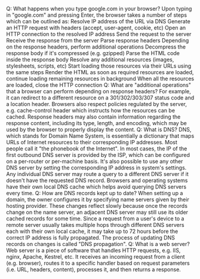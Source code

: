 Q: What happens when you type google.com in your browser?
Upon typing in "google.com" and pressing Enter, the browser takes a number of steps which can be outlined as:
Resolve IP address of the URL via DNS
Generate an HTTP request with headers (accept, user-agent, cookie, etc)
Open an HTTP connection to the resolved IP address
Send the request to the server
Receive the response from the server
Parse response headers
Depending on the response headers, perform additional operations
Decompress the response body if it's compressed (e.g. gzipped)
Parse the HTML code inside the response body
Resolve any additional resources (images, stylesheets, scripts, etc)
Start loading those resources via their URLs using the same steps
Render the HTML as soon as required resources are loaded, continue loading remaining resources in background
When all the resources are loaded, close the HTTP connection
Q: What are "additional operations" that a browser can perform depending on response headers?
For example, it can redirect to a different resource on a 301/302/303/307 status code and a location header.
Browsers also respect policies regulated by the server, e.g. cache-control header which instructs how the resources can be cached.
Response headers may also contain information regarding the response content, including its type, length, and encoding, which may be used by the browser to properly display the content.
Q: What is DNS?
DNS, which stands for Domain Name System, is essentially a dictionary that maps URLs of Internet resources to their corresponding IP addresses. Most people call it "the phonebook of the Internet".
In most cases, the IP of the first outbound DNS server is provided by the ISP, which can be configured on a per-router or per-machine basis. It's also possible to use any other DNS server by setting the corresponding IP address in system's settings.
Any individual DNS server may route a query to a different DNS server if it doesn't have the requested DNS record.
Browsers and operating systems have their own local DNS cache which helps avoid querying DNS servers every time.
Q: How are DNS records kept up to date?
When setting up a domain, the owner configures it by specifying name servers given by their hosting provider. These changes reflect slowly because once the records change on the name server, an adjacent DNS server may still use its older cached records for some time.
Since a request from a user's device to a remote server usually takes multiple hops through different DNS servers each with their own local cache, it may take up to 72 hours before the correct IP address is fully propagated.
The process of updating DNS records on changes is called "DNS propagation".
Q: What is a web server?
Web server is a piece of software that handles HTTP requests, e.g. IIS, nginx, Apache, Kestrel, etc. It receives an incoming request from a client (e.g. browser), routes it to a specific handler based on request parameters (i.e. URL, headers, content), processes it, and then returns a response.

